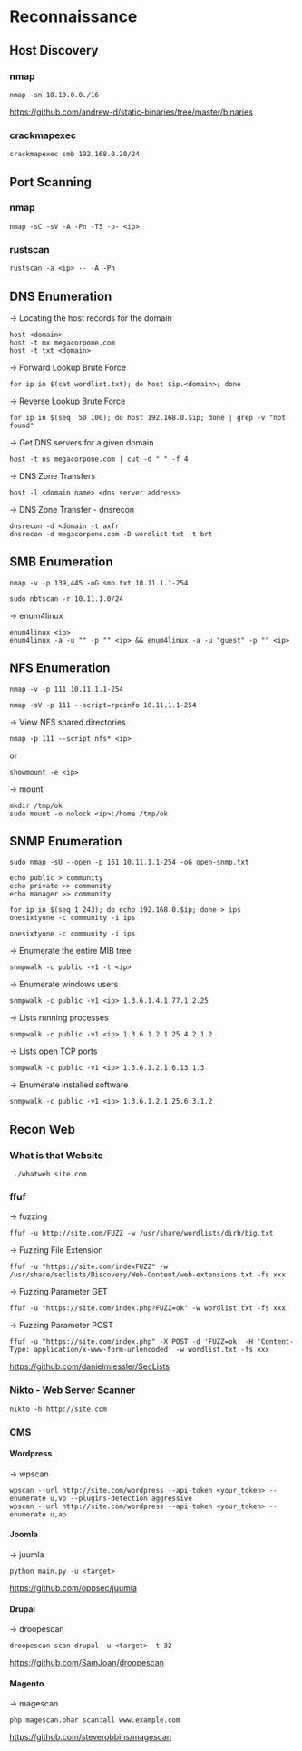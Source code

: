# Reconnaissance
## Host Discovery
### nmap
```
nmap -sn 10.10.0.0./16
```
https://github.com/andrew-d/static-binaries/tree/master/binaries  

### crackmapexec  
```
crackmapexec smb 192.168.0.20/24
```

## Port Scanning
### nmap  
```
nmap -sC -sV -A -Pn -T5 -p- <ip>
```

### rustscan
```
rustscan -a <ip> -- -A -Pn
```

## DNS Enumeration
-> Locating the host records for the domain
```
host <domain>
host -t mx megacorpone.com
host -t txt <domain>
```

-> Forward Lookup Brute Force
```
for ip in $(cat wordlist.txt); do host $ip.<domain>; done
```

-> Reverse Lookup Brute Force
```
for ip in $(seq  50 100); do host 192.168.0.$ip; done | grep -v "not found"
```

-> Get DNS servers for a given domain
```
host -t ns megacorpone.com | cut -d " " -f 4
```

-> DNS Zone Transfers
```
host -l <domain name> <dns server address>
```

-> DNS Zone Transfer - dnsrecon
```
dnsrecon -d <domain -t axfr
dnsrecon -d megacorpone.com -D wordlist.txt -t brt
```

## SMB Enumeration
```
nmap -v -p 139,445 -oG smb.txt 10.11.1.1-254
```
```
sudo nbtscan -r 10.11.1.0/24
```
-> enum4linux
```
enum4linux <ip>
enum4linux -a -u "" -p "" <ip> && enum4linux -a -u "guest" -p "" <ip>
``` 

## NFS Enumeration
```
nmap -v -p 111 10.11.1.1-254
```
```
nmap -sV -p 111 --script=rpcinfo 10.11.1.1-254
```

-> View NFS shared directories
```
nmap -p 111 --script nfs* <ip>
```
or  
```
showmount -e <ip>
```
-> mount
```
mkdir /tmp/ok
sudo mount -o nolock <ip>:/home /tmp/ok
```

## SNMP Enumeration
```
sudo nmap -sU --open -p 161 10.11.1.1-254 -oG open-snmp.txt
```
```
echo public > community
echo private >> community
echo manager >> community
```

```
for ip in $(seq 1 243); do echo 192.168.0.$ip; done > ips
onesixtyone -c community -i ips
```

```
onesixtyone -c community -i ips
```

-> Enumerate the entire MIB tree

```
snmpwalk -c public -v1 -t <ip>
```

-> Enumerate windows users

```
snmpwalk -c public -v1 <ip> 1.3.6.1.4.1.77.1.2.25
```

-> Lists running processes
```
snmpwalk -c public -v1 <ip> 1.3.6.1.2.1.25.4.2.1.2
```

-> Lists open TCP ports
```
snmpwalk -c public -v1 <ip> 1.3.6.1.2.1.6.13.1.3
```

-> Enumerate installed software
```
snmpwalk -c public -v1 <ip> 1.3.6.1.2.1.25.6.3.1.2
```

## Recon Web
### What is that Website
```
 ./whatweb site.com
```

### ffuf
-> fuzzing
```
ffuf -u http://site.com/FUZZ -w /usr/share/wordlists/dirb/big.txt
```

-> Fuzzing File Extension
```
ffuf -u "https://site.com/indexFUZZ" -w /usr/share/seclists/Discovery/Web-Content/web-extensions.txt -fs xxx
```

-> Fuzzing Parameter GET
```
ffuf -u "https://site.com/index.php?FUZZ=ok" -w wordlist.txt -fs xxx
```

-> Fuzzing Parameter POST
```
ffuf -u "https://site.com/index.php" -X POST -d 'FUZZ=ok' -H 'Content-Type: application/x-www-form-urlencoded' -w wordlist.txt -fs xxx
```
https://github.com/danielmiessler/SecLists

### Nikto - Web Server Scanner 
```
nikto -h http://site.com
```

### CMS
#### Wordpress
-> wpscan
```
wpscan --url http://site.com/wordpress --api-token <your_token> --enumerate u,vp --plugins-detection aggressive
wpscan --url http://site.com/wordpress --api-token <your_token> --enumerate u,ap
```

#### Joomla
-> juumla
```
python main.py -u <target>
```
https://github.com/oppsec/juumla

#### Drupal
-> droopescan
```
droopescan scan drupal -u <target> -t 32
```
https://github.com/SamJoan/droopescan

#### Magento
-> magescan
```
php magescan.phar scan:all www.example.com
```
https://github.com/steverobbins/magescan
